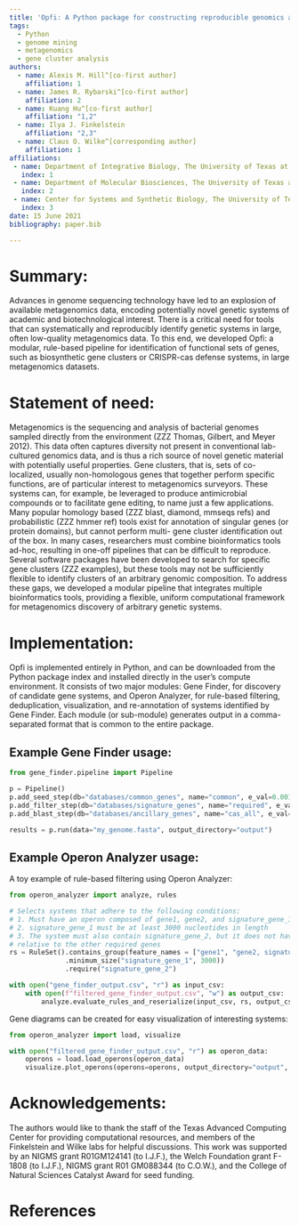 ```yaml
---
title: 'Opfi: A Python package for constructing reproducible genomics and metagenomics mining pipelines'
tags:
  - Python
  - genome mining
  - metagenomics
  - gene cluster analysis
authors:
  - name: Alexis M. Hill^[co-first author]
    affiliation: 1
  - name: James R. Rybarski^[co-first author]
    affiliation: 2
  - name: Kuang Hu^[co-first author]
    affiliation: "1,2"
  - name: Ilya J. Finkelstein
    affiliation: "2,3"
  - name: Claus O. Wilke^[corresponding author]
    affiliation: 1
affiliations:
 - name: Department of Integrative Biology, The University of Texas at Austin, Austin, Texas 78712, USA
   index: 1
 - name: Department of Molecular Biosciences, The University of Texas at Austin, Austin, Texas 78712, USA
   index: 2
 - name: Center for Systems and Synthetic Biology, The University of Texas at Austin, Austin, Texas, 78712, USA
   index: 3
date: 15 June 2021
bibliography: paper.bib

---
```


# Summary:

Advances in genome sequencing technology have led to an explosion of available metagenomics data, encoding potentially novel genetic systems of academic and biotechnological interest. There is a critical need for tools that can systematically and reproducibly identify genetic systems in large, often low-quality metagenomics data. To this end, we developed Opfi: a modular, rule-based pipeline for identification of functional sets of genes, such as biosynthetic gene clusters or CRISPR-cas defense systems, in large metagenomics datasets. 

# Statement of need:

Metagenomics is the sequencing and analysis of bacterial genomes sampled directly from the environment (ZZZ Thomas, Gilbert, and Meyer 2012). This data often captures diversity not present in conventional lab-cultured genomics data, and is thus a rich source of novel genetic material with potentially useful properties. Gene clusters, that is, sets of co-localized, usually non-homologous genes that together perform specific functions, are of particular interest to metagenomics surveyors. These systems can, for example, be leveraged to produce antimicrobial compounds or to facilitate gene editing, to name just a few applications. Many popular homology based (ZZZ blast, diamond, mmseqs refs) and probabilistic (ZZZ hmmer ref) tools exist for annotation of singular genes (or protein domains), but cannot perform multi- gene cluster identification out of the box. In many cases, researchers must combine bioinformatics tools ad-hoc, resulting in one-off pipelines that can be difficult to reproduce. Several software packages have been developed to search for specific gene clusters (ZZZ examples), but these tools may not be sufficiently flexible to identify clusters of an arbitrary genomic composition. To address these gaps, we developed a modular pipeline that integrates multiple bioinformatics tools, providing a flexible, uniform computational framework for metagenomics discovery of arbitrary genetic systems.

# Implementation:

Opfi is implemented entirely in Python, and can be downloaded from the Python package index and installed directly in the user’s compute environment. It consists of two major modules: Gene Finder, for discovery of candidate gene systems, and Operon Analyzer, for rule-based filtering, deduplication, visualization, and re-annotation of systems identified by Gene Finder. Each module (or sub-module) generates output in a comma-separated format that is common to the entire package.

## Example Gene Finder usage:

```python
from gene_finder.pipeline import Pipeline

p = Pipeline()
p.add_seed_step(db="databases/common_genes", name="common", e_val=0.001, blast_type="PROT")
p.add_filter_step(db="databases/signature_genes", name="required", e_val=0.001, blast_type="PROT", min_prot_count=3)
p.add_blast_step(db="databases/ancillary_genes", name="cas_all", e_val=0.001, blast_type="PROT")

results = p.run(data="my_genome.fasta", output_directory="output")
```

## Example Operon Analyzer usage:

A toy example of rule-based filtering using Operon Analyzer:
```python
from operon_analyzer import analyze, rules

# Selects systems that adhere to the following conditions:
# 1. Must have an operon composed of gene1, gene2, and signature_gene_1
# 2. signature_gene_1 must be at least 3000 nucleotides in length
# 3. The system must also contain signature_gene_2, but it does not have to be in any particular position
# relative to the other required genes
rs = RuleSet().contains_group(feature_names = ["gene1", "gene2, signature_gene_1"], max_gap_distance_bp = 50) \
              .minimum_size("signature_gene_1", 3000))
              .require("signature_gene_2")

with open("gene_finder_output.csv", "r") as input_csv:
    with open(f"filtered_gene_finder_output.csv", "w") as output_csv:
        analyze.evaluate_rules_and_reserialize(input_csv, rs, output_csv)
```

Gene diagrams can be created for easy visualization of interesting systems:
```python
from operon_analyzer import load, visualize

with open("filtered_gene_finder_output.csv", "r") as operon_data:
    operons = load.load_operons(operon_data)
    visualize.plot_operons(operons=operons, output_directory="output", nucl_per_line=25000)
```

# Acknowledgements:

The authors would like to thank the staff of the Texas Advanced Computing Center for providing
computational resources, and members of the Finkelstein and Wilke labs for helpful
discussions. This work was supported by an NIGMS grant R01GM124141 (to I.J.F.), the Welch
Foundation grant F-1808 (to I.J.F.), NIGMS grant R01 GM088344 (to C.O.W.), and the College
of Natural Sciences Catalyst Award for seed funding.

# References
